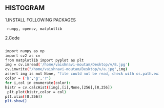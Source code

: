 ## HISTOGRAM

 1.INSTALL FOLLOWING PACKAGES
 
 ``` numpy, opencv, matplotlib```
  
 2.Code
 ```bash

import numpy as np
import cv2 as cv
from matplotlib import pyplot as plt
 img = cv.imread('/home/vaishnavi-moutam/Desktop/v/B.jpg')
cv.imwrite("/home/vaishnavi-moutam/Desktop/v/a.jpg",img)
assert img is not None, "file could not be read, check with os.path.exists()"
color = ('b','g','r')
for i,col in enumerate(color):
 histr = cv.calcHist([img],[i],None,[256],[0,256])
  plt.plot(histr,color = col)
 plt.xlim([0,256])
 plt.show()
   ```
